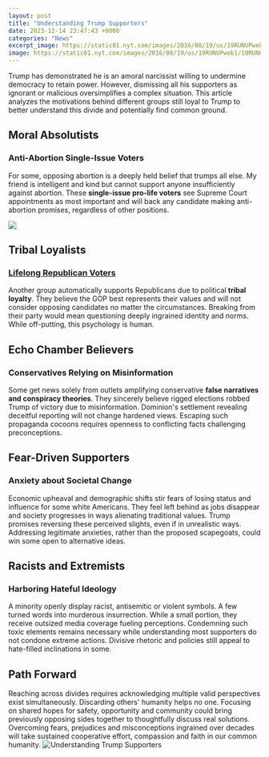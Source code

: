```yaml
---
layout: post
title: "Understanding Trump Supporters"
date: 2023-12-14 23:47:43 +0000
categories: "News"
excerpt_image: https://static01.nyt.com/images/2016/08/19/us/19RUNUPweb1/19RUNUPweb1-facebookJumbo.jpg
image: https://static01.nyt.com/images/2016/08/19/us/19RUNUPweb1/19RUNUPweb1-facebookJumbo.jpg
---
```


Trump has demonstrated he is an amoral narcissist willing to undermine democracy to retain power. However, dismissing all his supporters as ignorant or malicious oversimplifies a complex situation. This article analyzes the motivations behind different groups still loyal to Trump to better understand this divide and potentially find common ground.
## Moral Absolutists 
### **Anti-Abortion Single-Issue Voters**
For some, opposing abortion is a deeply held belief that trumps all else. My friend is intelligent and kind but cannot support anyone insufficiently against abortion. These **single-issue pro-life voters** see Supreme Court appointments as most important and will back any candidate making anti-abortion promises, regardless of other positions.

![](https://www.thenation.com/wp-content/uploads/2016/10/trump_supporters_arizona_ap_img.jpg)
## Tribal Loyalists
### [Lifelong Republican Voters](https://store.fi.io.vn/white-frenchie-french-bulldog-starry-night-van-gogh-colorful-2) 
Another group automatically supports Republicans due to political **tribal loyalty**. They believe the GOP best represents their values and will not consider opposing candidates no matter the circumstances. Breaking from their party would mean questioning deeply ingrained identity and norms. While off-putting, this psychology is human.
## Echo Chamber Believers  
### **Conservatives Relying on Misinformation**
Some get news solely from outlets amplifying conservative **false narratives and conspiracy theories**. They sincerely believe rigged elections robbed Trump of victory due to misinformation. Dominion's settlement revealing deceitful reporting will not change hardened views. Escaping such propaganda cocoons requires openness to conflicting facts challenging preconceptions.
## Fear-Driven Supporters
### **Anxiety about Societal Change**  
Economic upheaval and demographic shifts stir fears of losing status and influence for some white Americans. They feel left behind as jobs disappear and society progresses in ways alienating traditional values. Trump promises reversing these perceived slights, even if in unrealistic ways. Addressing legitimate anxieties, rather than the proposed scapegoats, could win some open to alternative ideas.
## Racists and Extremists
### **Harboring Hateful Ideology**
A minority openly display racist, antisemitic or violent symbols. A few turned words into murderous insurrection. While a small portion, they receive outsized media coverage fueling perceptions. Condemning such toxic elements remains necessary while understanding most supporters do not condone extreme actions. Divisive rhetoric and policies still appeal to hate-filled inclinations in some.
## Path Forward
Reaching across divides requires acknowledging multiple valid perspectives exist simultaneously. Discarding others' humanity helps no one. Focusing on shared hopes for safety, opportunity and community could bring previously opposing sides together to thoughtfully discuss real solutions. Overcoming fears, prejudices and misconceptions ingrained over decades will take sustained cooperative effort, compassion and faith in our common humanity.
![Understanding Trump Supporters](https://static01.nyt.com/images/2016/08/19/us/19RUNUPweb1/19RUNUPweb1-facebookJumbo.jpg)